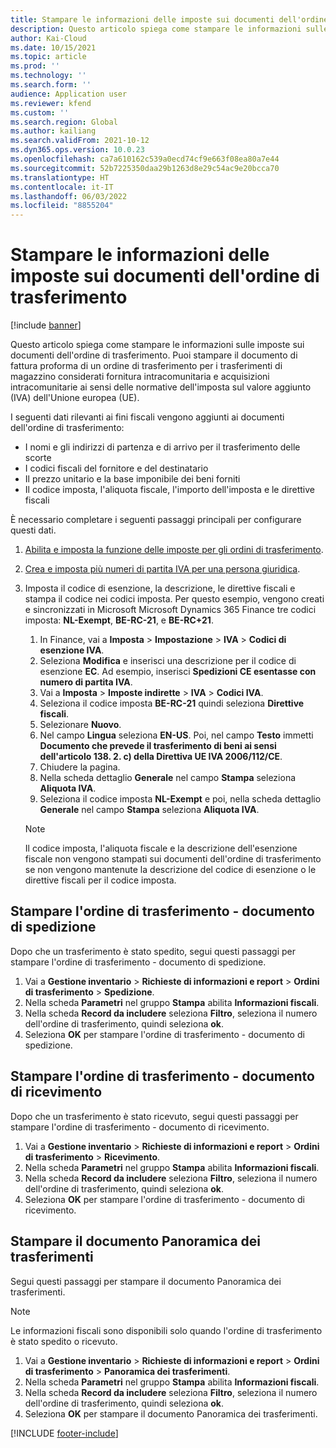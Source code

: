 ```yaml
---
title: Stampare le informazioni delle imposte sui documenti dell'ordine di trasferimento
description: Questo articolo spiega come stampare le informazioni sulle imposte determinate dal servizio di calcolo delle imposte sui documenti dell'ordine di trasferimento.
author: Kai-Cloud
ms.date: 10/15/2021
ms.topic: article
ms.prod: ''
ms.technology: ''
ms.search.form: ''
audience: Application user
ms.reviewer: kfend
ms.custom: ''
ms.search.region: Global
ms.author: kailiang
ms.search.validFrom: 2021-10-12
ms.dyn365.ops.version: 10.0.23
ms.openlocfilehash: ca7a610162c539a0ecd74cf9e663f08ea80a7e44
ms.sourcegitcommit: 52b7225350daa29b1263d8e29c54ac9e20bcca70
ms.translationtype: HT
ms.contentlocale: it-IT
ms.lasthandoff: 06/03/2022
ms.locfileid: "8855204"
---
```

# <a name="print-tax-information-on-transfer-order-documents"></a>Stampare le informazioni delle imposte sui documenti dell'ordine di trasferimento

[!include [banner](../../includes/banner.md)]

Questo articolo spiega come stampare le informazioni sulle imposte sui documenti dell'ordine di trasferimento. Puoi stampare il documento di fattura proforma di un ordine di trasferimento per i trasferimenti di magazzino considerati fornitura intracomunitaria e acquisizioni intracomunitarie ai sensi delle normative dell'imposta sul valore aggiunto (IVA) dell'Unione europea (UE). 

I seguenti dati rilevanti ai fini fiscali vengono aggiunti ai documenti dell'ordine di trasferimento:

- I nomi e gli indirizzi di partenza e di arrivo per il trasferimento delle scorte
- I codici fiscali del fornitore e del destinatario
- Il prezzo unitario e la base imponibile dei beni forniti
- Il codice imposta, l'aliquota fiscale, l'importo dell'imposta e le direttive fiscali

È necessario completare i seguenti passaggi principali per configurare questi dati.

1. [Abilita e imposta la funzione delle imposte per gli ordini di trasferimento](tasks/Tax-feature-support-for-transfer-order.md).
2. [Crea e imposta più numeri di partita IVA per una persona giuridica](emea-multiple-vat-registration-numbers.md).
3. Imposta il codice di esenzione, la descrizione, le direttive fiscali e stampa il codice nei codici imposta. Per questo esempio, vengono creati e sincronizzati in Microsoft Microsoft Dynamics 365 Finance tre codici imposta: **NL-Exempt**, **BE-RC-21**, e **BE-RC+21**.

    1. In Finance, vai a **Imposta** \> **Impostazione** \> **IVA** \> **Codici di esenzione IVA**.
    2. Seleziona **Modifica** e inserisci una descrizione per il codice di esenzione **EC**. Ad esempio, inserisci **Spedizioni CE esentasse con numero di partita IVA**.
    3. Vai a **Imposta** \> **Imposte indirette** \> **IVA** \> **Codici IVA**.
    4. Seleziona il codice imposta **BE-RC-21** quindi seleziona **Direttive fiscali**.
    5. Selezionare **Nuovo**.
    6. Nel campo **Lingua** seleziona **EN-US**. Poi, nel campo **Testo** immetti **Documento che prevede il trasferimento di beni ai sensi dell'articolo 138. 2. c) della Direttiva UE IVA 2006/112/CE**.
    7. Chiudere la pagina.
    8. Nella scheda dettaglio **Generale** nel campo **Stampa** seleziona **Aliquota IVA**.
    8. Seleziona il codice imposta **NL-Exempt** e poi, nella scheda dettaglio **Generale** nel campo **Stampa** seleziona **Aliquota IVA**.

    > [!NOTE] 
    > Il codice imposta, l'aliquota fiscale e la descrizione dell'esenzione fiscale non vengono stampati sui documenti dell'ordine di trasferimento se non vengono mantenute la descrizione del codice di esenzione o le direttive fiscali per il codice imposta.

## <a name="print-the-transfer-order---shipment-document"></a>Stampare l'ordine di trasferimento - documento di spedizione

Dopo che un trasferimento è stato spedito, segui questi passaggi per stampare l'ordine di trasferimento - documento di spedizione.

1. Vai a **Gestione inventario** \> **Richieste di informazioni e report** \> **Ordini di trasferimento** \> **Spedizione**.
2. Nella scheda **Parametri** nel gruppo **Stampa** abilita **Informazioni fiscali**.
3. Nella scheda **Record da includere** seleziona **Filtro**, seleziona il numero dell'ordine di trasferimento, quindi seleziona **ok**.
4. Seleziona **OK** per stampare l'ordine di trasferimento - documento di spedizione.

## <a name="print-the-transfer-order---receipt-document"></a>Stampare l'ordine di trasferimento - documento di ricevimento

Dopo che un trasferimento è stato ricevuto, segui questi passaggi per stampare l'ordine di trasferimento - documento di ricevimento.

1. Vai a **Gestione inventario** \> **Richieste di informazioni e report** \> **Ordini di trasferimento** \> **Ricevimento**.
2. Nella scheda **Parametri** nel gruppo **Stampa** abilita **Informazioni fiscali**.
3. Nella scheda **Record da includere** seleziona **Filtro**, seleziona il numero dell'ordine di trasferimento, quindi seleziona **ok**.
4. Seleziona **OK** per stampare l'ordine di trasferimento - documento di ricevimento.

## <a name="print-the-transfer-overview-document"></a>Stampare il documento Panoramica dei trasferimenti

Segui questi passaggi per stampare il documento Panoramica dei trasferimenti.

> [!NOTE]
> Le informazioni fiscali sono disponibili solo quando l'ordine di trasferimento è stato spedito o ricevuto.

1. Vai a **Gestione inventario** \> **Richieste di informazioni e report** \> **Ordini di trasferimento** \> **Panoramica dei trasferimenti**.
2. Nella scheda **Parametri** nel gruppo **Stampa** abilita **Informazioni fiscali**.
3. Nella scheda **Record da includere** seleziona **Filtro**, seleziona il numero dell'ordine di trasferimento, quindi seleziona **ok**.
4. Seleziona **OK** per stampare il documento Panoramica dei trasferimenti.

[!INCLUDE [footer-include](../../includes/footer-banner.md)]
